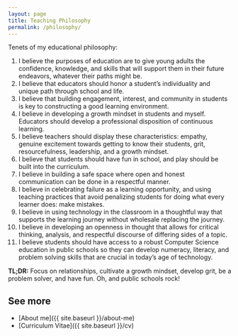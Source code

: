 ```yaml
---
layout: page
title: Teaching Philosophy
permalink: /philosophy/
---
```


Tenets of my educational philosophy:

1. I believe the purposes of education are to give young adults the confidence, knowledge, and skills that will support them in their future endeavors, whatever their paths might be.
1. I believe that educators should honor a student’s individuality and unique path through school and life.
1. I believe that building engagement, interest, and community in students is key to constructing a good learning environment.
1. I believe in developing a growth mindset in students and myself. Educators should develop a professional disposition of continuous learning.
1. I believe teachers should display these characteristics: empathy, genuine excitement towards getting to know their students, grit, resourcefulness, leadership, and a growth mindset.
1. I believe that students should have fun in school, and play should be built into the curriculum.
1. I believe in building a safe space where open and honest communication can be done in a respectful manner.
1. I believe in celebrating failure as a learning opportunity, and using teaching practices that avoid penalizing students for doing what every learner does: make mistakes.
1. I believe in using technology in the classroom in a thoughtful way that supports the learning journey without wholesale replacing the journey.
1. I believe in developing an openness in thought that allows for critical thinking, analysis, and respectful discourse of differing sides of a topic.
1. I believe students should have access to a robust Computer Science education in public schools so they can develop numeracy, literacy, and problem solving skills that are crucial in today’s age of technology.

**TL;DR:** Focus on relationships, cultivate a growth mindset, develop grit, be a problem solver, and have fun. Oh, and public schools rock!

## See more

- [About me]({{ site.baseurl }}/about-me)
- [Curriculum Vitae]({{ site.baseurl }}/cv)
